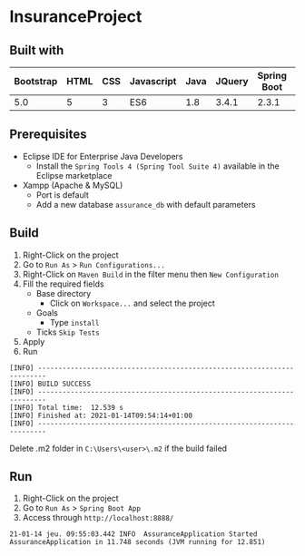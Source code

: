 # InsuranceProject

## Built with 

| Bootstrap  | HTML | CSS | Javascript |  Java | JQuery | Spring Boot | Maven | Hibernate
| ------------- | ------------- | ------------- | ------------- | ------------- | ------------- | ------------- | ------------- | ------------- |
| 5.0 | 5 | 3 | ES6 | 1.8 | 3.4.1 | 2.3.1 | 3.8.1 | 5.4.27 |

## Prerequisites

- Eclipse IDE for Enterprise Java Developers
  - Install the `Spring Tools 4 (Spring Tool Suite 4)` available in the Eclipse marketplace
- Xampp (Apache & MySQL)
  - Port is default
  - Add a new database `assurance_db` with default parameters

## Build

1. Right-Click on the project
2. Go to `Run As` > `Run Configurations...`
3. Right-Click on `Maven Build` in the filter menu then `New Configuration`
4. Fill the required fields
    - Base directory
      - Click on `Workspace...` and select the project
    - Goals
      - Type `install`
    - Ticks `Skip Tests`
5. Apply
6. Run

```
[INFO] ------------------------------------------------------------------------
[INFO] BUILD SUCCESS
[INFO] ------------------------------------------------------------------------
[INFO] Total time:  12.539 s
[INFO] Finished at: 2021-01-14T09:54:14+01:00
[INFO] ------------------------------------------------------------------------
```

Delete .m2 folder in `C:\Users\<user>\.m2` if the build failed

## Run

1. Right-Click on the project
2. Go to `Run As` > `Spring Boot App`
3. Access through `http://localhost:8888/`

```
21-01-14 jeu. 09:55:03.442 INFO  AssuranceApplication Started AssuranceApplication in 11.748 seconds (JVM running for 12.851)
```
